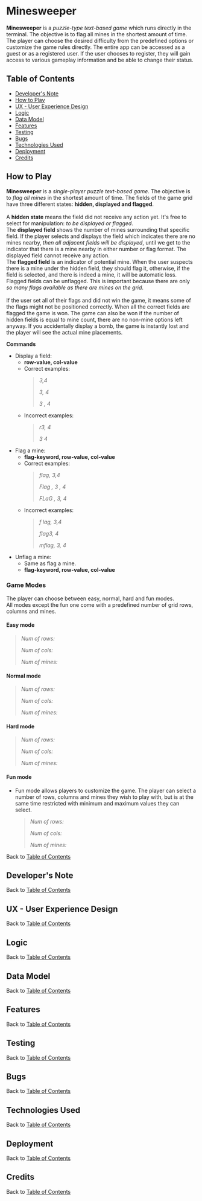 # Minesweeper
**Minesweeper** is a *puzzle-type text-based game* which runs directly in the terminal. The objective is to flag all mines in the shortest amount of time. The player can choose the desired difficulty from the predefined options or customize the game rules directly. The entire app can be accessed as a guest or as a registered user. If the user chooses to register, they will gain access to various gameplay information and be able to change their status.

## **Table of Contents**

- [Developer's Note](#developers-note)
- [How to Play](#how-to-play)
- [UX - User Experience Design](#ux---user-experience-design)
- [Logic](#logic)
- [Data Model](#data-model)
- [Features](#features)
- [Testing](#testing)
- [Bugs](#bugs)
- [Technologies Used](#technologies-used)
- [Deployment](#deployment)
- [Credits](#credits)


## **How to Play**
**Minesweeper** is a *single-player puzzle text-based game*. The objective is to *flag all mines* in the shortest amount of time. The fields of the game grid have three different states: **hidden, displayed and flagged**.<br><br>
A **hidden state** means the field did not receive any action yet. It's free to select for manipulation: *to be displayed or flagged*.<br>
The **displayed field** shows the number of mines surrounding that specific field. If the player selects and displays the field which indicates there are no mines nearby, *then all adjacent fields will be displayed*, until we get to the indicator that there is a mine nearby in either number or flag format. The displayed field cannot receive any action.<br>
The **flagged field** is an indicator of potential mine. When the user suspects there is a mine under the hidden field, they should flag it, otherwise, if the field is selected, and there is indeed a mine, it will be automatic loss. Flagged fields can be unflagged. This is important because there are only *so many flags available as there are mines on the grid*.<br><br>
If the user set all of their flags and did not win the game, it means some of the flags might not be positioned correctly. When all the correct fields are flagged the game is won. The game can also be won if the number of hidden fields is equal to mine count, there are no non-mine options left anyway. If you accidentally display a bomb, the game is instantly lost and the player will see the actual mine placements.

**Commands**
- Display a field: 
  - **row-value, col-value**
  - Correct examples:
    > *3,4*
    >
    > *3, 4*
    >
    > *3 , 4*
  - Incorrect examples:
    > *r3, 4*
    >
    > *3 4*
- Flag a mine: 
  - **flag-keyword, row-value, col-value**
  - Correct examples:
    > *flag, 3,4*
    >
    > *Flag , 3 , 4*
    >
    > *FLaG      , 3, 4*
  - Incorrect examples:
    > *f lag, 3,4*
    >
    > *flag3, 4*
    >
    > *mflag, 3, 4*
- Unflag a mine: 
  - Same as flag a mine.
  - **flag-keyword, row-value, col-value**

### **Game Modes**
The player can choose between easy, normal, hard and fun modes.<br>
All modes except the fun one come with a predefined number of grid rows, columns and mines.

#### **Easy mode**
  > *Num of rows:*
  >
  > *Num of cols:*
  >
  > *Num of mines:*

#### **Normal mode**
  > *Num of rows:*
  >
  > *Num of cols:*
  >
  > *Num of mines:*

#### **Hard mode**
  > *Num of rows:*
  >
  > *Num of cols:*
  >
  > *Num of mines:*

#### **Fun mode**
- Fun mode allows players to customize the game. The player can select a number of rows, columns and mines they wish to play with, but is at the same time restricted with minimum and maximum values they can select.
  > *Num of rows:*
  >
  > *Num of cols:*
  >
  > *Num of mines:*


Back to [Table of Contents](#table-of-contents)


## **Developer's Note**


Back to [Table of Contents](#table-of-contents)


## **UX - User Experience Design**


Back to [Table of Contents](#table-of-contents)


## **Logic**


Back to [Table of Contents](#table-of-contents)


## **Data Model**


Back to [Table of Contents](#table-of-contents)


## **Features**


Back to [Table of Contents](#table-of-contents)


## **Testing**


Back to [Table of Contents](#table-of-contents)


## **Bugs**


Back to [Table of Contents](#table-of-contents)


## **Technologies Used**


Back to [Table of Contents](#table-of-contents)


## **Deployment**


Back to [Table of Contents](#table-of-contents)


## **Credits**


Back to [Table of Contents](#table-of-contents)